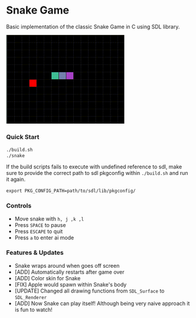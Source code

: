 # Snake Game

Basic implementation of the classic Snake Game in C using SDL library.

![](./demo.gif)

### Quick Start

```console
./build.sh
./snake
```

If the build scripts fails to execute with undefined reference to sdl, make sure to
provide the correct path to sdl pkgconfig within `./build.sh` and run it again.

```console
export PKG_CONFIG_PATH=path/to/sdl/lib/pkgconfig/
```

### Controls

- Move snake with `h, j ,k ,l`
- Press `SPACE` to pause
- Press `ESCAPE` to quit
- Press `a` to enter ai mode

### Features & Updates

- Snake wraps around when goes off screen
- [ADD] Automatically restarts after game over
- [ADD] Color skin for Snake
- [FIX] Apple would spawn within Snake's body
- [UPDATE] Changed all drawing functions from `SDL_Surface` to `SDL_Renderer`
- [ADD] Now Snake can play itself! Although being very naive approach it is fun to watch!
